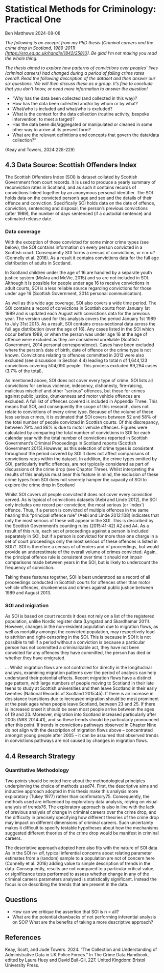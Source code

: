 Statistical Methods for Criminology: Practical One
================
Ben Matthews
2024-08-08

*The following is an exceprt from my PhD thesis (Criminal careers and
the crime drop in Scotland,
1989-2011)\[<https://era.ed.ac.uk/handle/1842/25810>\]. Be glad I’m not
making you read the whole thing.*

*The thesis aimed to explore how patterns of convictions over peoples’
lives (criminal careers) had changed during a period of falling crime
rates overall. Read the following description of the dataset and then
answer our six questions. We will then discuss these as a group. It’s
fine to conclude that you don’t know, or need more information to answer
the question!*

- “Why has the data been collected (and collected in this way)?
- How has the data been collected and/or by whom or by what?
- What/who is included and what/who is excluded?
- What is the context for the data collection (routine activity, bespoke
  intervention, to meet a target)?
- Has the data been dis/aggregated or manipulated or cleaned in some
  other way to arrive at its present form?
- What are the relevant definitions and concepts that govern the
  data/data collection?”

(Keay and Towers, 2024:228-229)

## 4.3 Data Source: Scottish Offenders Index

The Scottish Offenders Index (SOI) is dataset collated by Scottish
Government from court records. It is used to produce a yearly summary of
reconviction rates in Scotland, and as such it contains records of
convictions linked together by an anonymous personal identifier. The SOI
holds data on the convicted person’s age and sex and the details of
their offence and conviction. Specifically SOI holds data on the date of
offence, conviction, sentencing and disposal, the person’s previous
convictions (after 1989), the number of days sentenced (if a custodial
sentence) and estimated release date.

### Data coverage

With the exception of those convicted for some minor crime types (see
below), the SOI contains information on every person convicted in a
Scottish court. Consequently SOI forms a census of convictions, or n =
*all* (Connelly et al. 2016). As a result it contains convictions data
for the full age distribution of adults in Scotland.

In Scotland children under the age of 16 are handled by a separate youth
justice system (McAra and McVie, 2015) and so are not included in SOI.
Although it is possible for people under age 16 to receive convictions
in adult courts, SOI is a less reliable source regarding convictions for
those under age 16 (Scottish Government, 2014 personal communication).

As well as this wide age coverage, SOI also covers a wide time period.
The SOI contains a record of convictions in Scottish courts from January
1st 1989 and is updated each August with convictions data for the
previous year. The version used for this analysis covers the period
January 1st 1989 to July 31st 2013. As a result, SOI contains
cross-sectional data across the full age distribution (over the age of
16). Any cases listed in the SOI which occur before 1989, or when the
person was under age 16 at the age of offence were excluded as they are
considered unreliable (Scottish Government, 2014 personal
correspondence). Cases have been excluded where the person’s date of
birth, date of offence or the crime type is not known. Convictions
relating to offences committed in 2012 were also excluded (see
discussion in Section 4.4) leading to total n of 1,644,123 convictions
covering 504,090 people. This process excluded 99,294 cases (3.7% of the
total).

As mentioned above, SOI does not cover every type of crime. SOI lists
all convictions for serious violence, indecency, dishonesty,
fire-raising, malicious mischief and other “serious” offences, but those
for crimes against public justice, drunkenness and motor vehicle
offences are excluded. A full list of offences covered is included in
Appendix Three. This means that SOI, and consequently the scope of this
research, does not relate to convictions of every crime type. Because of
the volume of these less serious crimes, it is estimated that SOI covers
between 52 and 58% of the total number of people convicted in Scottish
courts. Of this discrepancy, between 79% and 86% is due to motor vehicle
offences. Figures were calculated by comparing the total number of
convictions in SOI for each calendar year with the total number of
convictions reported in Scottish Government’s Criminal Proceedings in
Scotland reports (Scottish Government 2015).However, as this selection
of crime types is consistent throughout the period covered by SOI it
does not affect comparisons of convictions rates within the dataset. In
addition, the crime types omitted by SOI, particularly traffic offences,
are not typically considered as part of discussions of the crime drop
(see Chapter Three). Whilst interpreting the results of this analysis
must bear this feature in mind, the exclusion of these crime types from
SOI does not severely hamper the capacity of SOI to explore the crime
drop in Scotland

Whilst SOI covers all people convicted it does not cover every
conviction served. As is typical of convictions datasets (Aebi and Linde
2012), the SOI only includes one record per conviction; the most serious
(or ‘index’) offence. Thus, if a person is convicted of multiple
offences in the same hearing this “principal offence rule” (Aebi and
Linde 2012:108) indicates that only the most serious of these will
appear in the SOI. This is described by the Scottish Government’s
counting rules (2015:41-42) A2 and A4. As a result of this rule, each
set of proceedings against a person is included separately in SOI, but
if a person is convicted for more than one charge in a set of court
proceedings only the most serious of these offences is listed in SOI71.
SOI is therefore a census of offenders and of proceedings, but would
provide an underestimate of the overall volume of crimes convicted.
Again, the principal offence rule is consistent over time it should not
impair comparisons made between years in the SOI, but is likely to
undercount the frequency of conviction.

Taking these features together, SOI is best understood as a record of
all proceedings conducted in Scottish courts for offences other than
motor vehicle offences, drunkenness and crimes against public justice
between 1989 and August 2013.

### SOI and migration

As SOI is based on court records it does not rely on a list of the
registered population, unlike Nordic register data (Lyngstad and
Skardhamar 2011). However, changes in the non-resident population due to
migration flows, as well as mortality amongst the convicted population,
may respectively lead to attrition and right-censoring in the SOI. This
is because in SOI it is not possible to tell if a period without a
conviction is because a particular person has not committed a
criminalizable act, they have not been convicted for any offences they
have committed, the person has died or whether they have emigrated.

… Whilst migration flows are not controlled for directly in the
longitudinal analysis, examining migration patterns over the period of
analysis can help understand their potential effects. Recent migration
flows have a distinct age pattern, with large numbers of people moving
to Scotland in their late teens to study at Scottish universities and
then leave Scotland in their early twenties (National Records of
Scotland 2015:45). If there is an increase in desistance transitions due
to increased migration should be most prominent at the peak ages when
people leave Scotland, between 23 and 25. If there is increased onset it
should be seen most people arrive between the ages of 19 and 23.
Moreover, migration into Scotland increased particularly after 2005 (NRS
2014:41), and so these trends should be particularly pronounced after
this point. If trends in convictions pathways observed in Chapter Nine
do not align with the description of migration flows above –
concentrated amongst young people after 2005 – it can be assumed that
observed trends in convictions pathways are not caused by changes in
migration flows.

## 4.4 Research Strategy

### Quantitative Methodology

Two points should be noted here about the methodological principles
underpinning the choice of methods used74. First, the descriptive aims
and inductive approach adopted in this thesis make this analysis more
exploratory (Tukey 1977) rather than confirmatory75. Consequently, the
methods used are influenced by exploratory data analysis, relying on
visual analysis of trends76. The exploratory approach is also in line
with the lack of previous analysis of change in criminal careers over
the crime drop, and the difficulty in precisely specifying how different
theories of the crime drop may impact on different dimensions of
criminal careers. Such uncertainty makes it difficult to specify
testable hypotheses about how the mechanisms suggested different
theories of the crime drop would be manifest in criminal careers.

The descriptive approach adopted here also fits with the nature of SOI
data. As in the SOI n= *all*, typical inferential concerns about
relating parameter estimates from a (random) sample to a population are
not of concern here (Connelly et al. 2016) adding value to simple
description of trends in the data. Consequently, results are not
compared to a particular critical value, or significance tests performed
to assess whether change in any of the criminal careers parameters
analysed is statistically significant. Instead the focus is on
describing the trends that are present in the data.

## Questions

- How can we critique the assertion that SOI is n = all?
- What are the potential drawbacks of not performing inferential
  analysis on SOI? What are the benefits of taking a more descriptive
  approach?

## References

Keay, Scott, and Jude Towers. 2024. “The Collection and Understanding of
Administrative Data in UK Police Forces.” In The Crime Data Handbook,
edited by Laura Huey and David Buil-Gil, 227. United Kingdom: Bristol
University Press.

